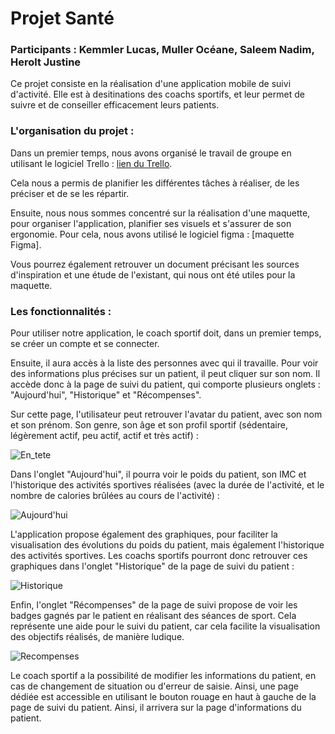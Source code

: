 # Projet Santé 

### Participants : Kemmler Lucas, Muller Océane, Saleem Nadim, Herolt Justine 

Ce projet consiste en la réalisation d'une application mobile de suivi d'activité. Elle est à desitinations des coachs sportifs, et leur permet de suivre et de conseiller efficacement leurs patients. 

### L'organisation du projet : 

Dans un premier temps, nous avons organisé le travail de groupe en utilisant le logiciel Trello : [lien du Trello](https://trello.com/invite/b/cxdAOL79/ATTIb1f0b3e74883130dc56499aba866e3b03F35A4FC/projet-health). 

Cela nous a permis de planifier les différentes tâches à réaliser, de les préciser et de se les répartir. 

Ensuite, nous nous sommes concentré sur la réalisation d'une maquette, pour organiser l'application, planifier ses visuels et s'assurer de son ergonomie.
Pour cela, nous avons utilisé le logiciel figma : [maquette Figma]. 

Vous pourrez également retrouver un document précisant les sources d'inspiration et une étude de l'existant, qui nous ont été utiles pour la maquette. 

### Les fonctionnalités : 

Pour utiliser notre application, le coach sportif doit, dans un premier temps, se créer un compte et se connecter. 

Ensuite, il aura accès à la liste des personnes avec qui il travaille. Pour voir des informations plus précises sur un patient, il peut cliquer sur son nom. Il accède donc à la page de suivi du patient, qui comporte plusieurs onglets : "Aujourd'hui", "Historique" et "Récompenses".  

Sur cette page, l'utilisateur peut retrouver l'avatar du patient, avec son nom et son prénom. Son genre, son âge et son profil sportif (sédentaire, légèrement actif, peu actif, actif et très actif) : 

![En_tete](https://github.com/KEMMLERLucas/project_health/assets/101339546/2846fe2d-a60c-4225-9220-66b532ab2e7c)

Dans l'onglet "Aujourd'hui", il pourra voir le poids du patient, son IMC et l'historique des activités sportives réalisées (avec la durée de l'activité, et le nombre de calories brûlées au cours de l'activité) : 

![Aujourd'hui](https://github.com/KEMMLERLucas/project_health/assets/101339546/a3bbbb79-fe58-4c7c-be81-c68157e9e576)

L'application propose également des graphiques, pour faciliter la visualisation des évolutions du poids du patient, mais également l'historique des activités sportives. Les coachs sportifs pourront donc retrouver ces graphiques dans l'onglet "Historique" de la page de suivi du patient : 

![Historique](https://github.com/KEMMLERLucas/project_health/assets/101339546/fbb5d5ef-c0ca-421e-a3e7-28ecfa19ce8f)


Enfin, l'onglet "Récompenses" de la page de suivi propose de voir les badges gagnés par le patient en réalisant des séances de sport. Cela représente une aide pour le suivi du patient, car cela facilite la visualisation des objectifs réalisés, de manière ludique. 

![Recompenses](https://github.com/KEMMLERLucas/project_health/assets/101339546/22e3a335-0f45-4437-ac4a-70b116485bcd)

Le coach sportif a la possibilité de modifier les informations du patient, en cas de changement de situation ou d'erreur de saisie. Ainsi, une page dédiée est accessible en utilisant le bouton rouage en haut à gauche de la page de suivi du patient. Ainsi, il arrivera sur la page d'informations du patient. 




